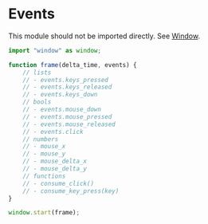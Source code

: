 # Events
This module should not be imported directly. See [Window](./window.md).

```js
import "window" as window;

function frame(delta_time, events) {
    // lists
    // - events.keys_pressed
    // - events.keys_released
    // - events.keys_down
    // bools
    // - events.mouse_down
    // - events.mouse_pressed
    // - events.mouse_released
    // - events.click
    // numbers
    // - mouse_x
    // - mouse_y
    // - mouse_delta_x
    // - mouse_delta_y
    // functions
    // - consume_click()
    // - consume_key_press(key)
}

window.start(frame);
```